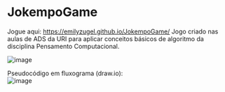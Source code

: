 # JokempoGame
Jogue aqui: https://emilyzugel.github.io/JokempoGame/
Jogo criado nas aulas de ADS da URI para aplicar conceitos básicos de algoritmo da disciplina Pensamento Computacional.

![image](https://github.com/user-attachments/assets/7d0f2de0-b24c-4aa3-8943-c4c36b4223b5)


Pseudocódigo em fluxograma (draw.io): <br>
![image](https://github.com/user-attachments/assets/8feefea1-bae3-462c-bb9b-03410ac5b090)
